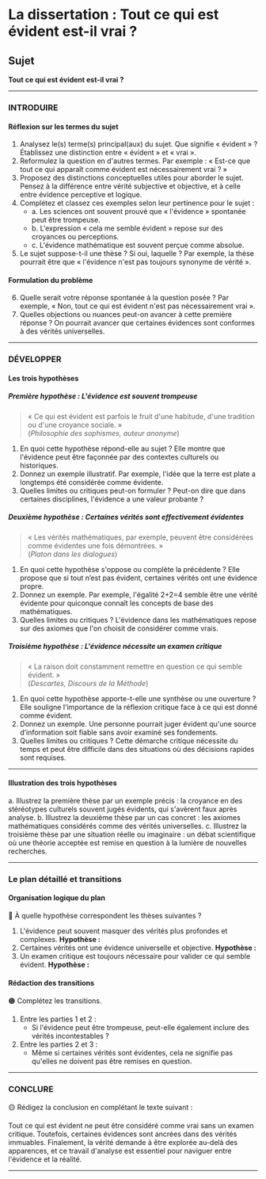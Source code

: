 # La dissertation : Tout ce qui est évident est-il vrai ?

## Sujet
**Tout ce qui est évident est-il vrai ?**

---

### INTRODUIRE

#### Réflexion sur les termes du sujet

1. Analysez le(s) terme(s) principal(aux) du sujet. Que signifie « évident » ? Établissez une distinction entre « évident » et « vrai ».
2. Reformulez la question en d'autres termes. Par exemple : « Est-ce que tout ce qui apparaît comme évident est nécessairement vrai ? »
3. Proposez des distinctions conceptuelles utiles pour aborder le sujet. Pensez à la différence entre vérité subjective et objective, et à celle entre évidence perceptive et logique.
4. Complétez et classez ces exemples selon leur pertinence pour le sujet :
   - a. Les sciences ont souvent prouvé que « l'évidence » spontanée peut être trompeuse.
   - b. L'expression « cela me semble évident » repose sur des croyances ou perceptions.
   - c. L'évidence mathématique est souvent perçue comme absolue.
5. Le sujet suppose-t-il une thèse ? Si oui, laquelle ? Par exemple, la thèse pourrait être que « l'évidence n'est pas toujours synonyme de vérité ».

#### Formulation du problème

6. Quelle serait votre réponse spontanée à la question posée ? Par exemple, « Non, tout ce qui est évident n'est pas nécessairement vrai ».
7. Quelles objections ou nuances peut-on avancer à cette première réponse ? On pourrait avancer que certaines évidences sont conformes à des vérités universelles.

---

### DÉVELOPPER

#### Les trois hypothèses

##### Première hypothèse : L'évidence est souvent trompeuse

> « Ce qui est évident est parfois le fruit d'une habitude, d'une tradition ou d'une croyance sociale. »  
> (*Philosophie des sophismes, auteur anonyme*)

1. En quoi cette hypothèse répond-elle au sujet ? Elle montre que l'évidence peut être façonnée par des contextes culturels ou historiques.
2. Donnez un exemple illustratif. Par exemple, l'idée que la terre est plate a longtemps été considérée comme évidente.
3. Quelles limites ou critiques peut-on formuler ? Peut-on dire que dans certaines disciplines, l'évidence a une valeur probante ?

##### Deuxième hypothèse : Certaines vérités sont effectivement évidentes

> « Les vérités mathématiques, par exemple, peuvent être considérées comme évidentes une fois démontrées. »  
> (*Platon dans les dialogues*)

1. En quoi cette hypothèse s'oppose ou complète la précédente ? Elle propose que si tout n’est pas évident, certaines vérités ont une évidence propre.
2. Donnez un exemple. Par exemple, l'égalité 2+2=4 semble être une vérité évidente pour quiconque connaît les concepts de base des mathématiques.
3. Quelles limites ou critiques ? L'évidence dans les mathématiques repose sur des axiomes que l'on choisit de considérer comme vrais.

##### Troisième hypothèse : L'évidence nécessite un examen critique

> « La raison doit constamment remettre en question ce qui semble évident. »  
> (*Descartes, Discours de la Méthode*)

1. En quoi cette hypothèse apporte-t-elle une synthèse ou une ouverture ? Elle souligne l'importance de la réflexion critique face à ce qui est donné comme évident.
2. Donnez un exemple. Une personne pourrait juger évident qu'une source d’information soit fiable sans avoir examiné ses fondements.
3. Quelles limites ou critiques ? Cette démarche critique nécessite du temps et peut être difficile dans des situations où des décisions rapides sont requises.

---

#### Illustration des trois hypothèses

a. Illustrez la première thèse par un exemple précis : la croyance en des stéréotypes culturels souvent jugés évidents, qui s'avèrent faux après analyse.
b. Illustrez la deuxième thèse par un cas concret : les axiomes mathématiques considérés comme des vérités universelles.
c. Illustrez la troisième thèse par une situation réelle ou imaginaire : un débat scientifique où une théorie acceptée est remise en question à la lumière de nouvelles recherches.

---

### Le plan détaillé et transitions

#### Organisation logique du plan

🔴 À quelle hypothèse correspondent les thèses suivantes ?

1. L'évidence peut souvent masquer des vérités plus profondes et complexes. **Hypothèse :**
2. Certaines vérités ont une évidence universelle et objective. **Hypothèse :**
3. Un examen critique est toujours nécessaire pour valider ce qui semble évident. **Hypothèse :**

#### Rédaction des transitions

🟠 Complétez les transitions.

1. Entre les parties 1 et 2 :  
   - Si l'évidence peut être trompeuse, peut-elle également inclure des vérités incontestables ?
2. Entre les parties 2 et 3 :  
   - Même si certaines vérités sont évidentes, cela ne signifie pas qu'elles ne doivent pas être remises en question.

---

### CONCLURE

🟡 Rédigez la conclusion en complétant le texte suivant :

Tout ce qui est évident ne peut être considéré comme vrai sans un examen critique. Toutefois, certaines évidences sont ancrées dans des vérités immuables. Finalement, la vérité demande à être explorée au-delà des apparences, et ce travail d'analyse est essentiel pour naviguer entre l'évidence et la réalité.

---